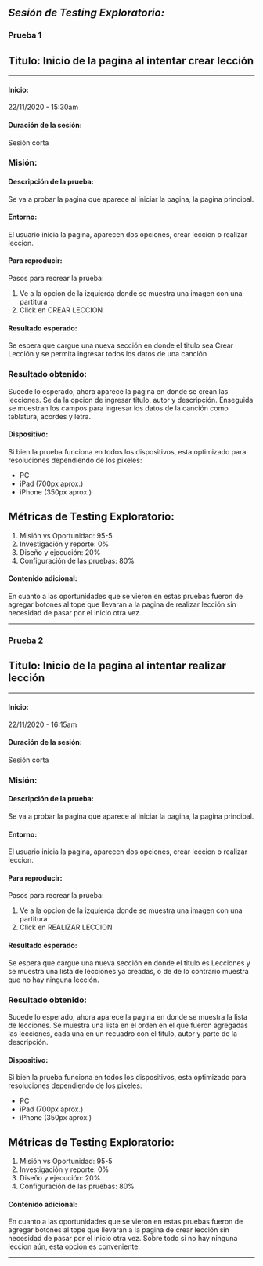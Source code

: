 *Sesión de Testing Exploratorio:*
---
### Prueba 1
## Titulo: Inicio de la pagina al intentar crear lección
---

#### Inicio: 
22/11/2020 - 15:30am 


#### Duración de la sesión:
Sesión corta

### Misión:
#### Descripción de la prueba:
Se va a probar la pagina que aparece al iniciar la pagina, la pagina principal.

#### Entorno:
El usuario inicia la pagina, aparecen dos opciones, crear leccion o realizar leccion. 

#### Para reproducir:
Pasos para recrear la prueba:
1. Ve a la opcion de la izquierda donde se muestra una imagen con una partitura
2. Click en CREAR LECCION

#### Resultado esperado:
Se espera que cargue una nueva sección en donde el titulo sea Crear Lección y se permita ingresar todos los datos de una canción

### Resultado obtenido:
Sucede lo esperado, ahora aparece la pagina en donde se crean las lecciones. Se da la opcion de ingresar título, autor y descripción. 
Enseguida se muestran los campos para ingresar los datos de la canción como tablatura, acordes y letra.


#### Dispositivo:
Si bien la prueba funciona en todos los dispositivos, esta optimizado para resoluciones dependiendo de los pixeles:
 - PC 
 - iPad (700px aprox.)
 - iPhone (350px aprox.)

## Métricas de Testing Exploratorio:
1. Misión vs Oportunidad: 95-5
2. Investigación y reporte: 0%
3. Diseño y ejecución: 20%
4. Configuración de las pruebas: 80%

#### Contenido adicional:
En cuanto a las oportunidades que se vieron en estas pruebas fueron de agregar botones al tope que llevaran a la pagina de realizar lección
sin necesidad de pasar por el inicio otra vez.


---


### Prueba 2
## Titulo: Inicio de la pagina al intentar realizar lección
---

#### Inicio: 
22/11/2020 - 16:15am 


#### Duración de la sesión:
Sesión corta

### Misión:
#### Descripción de la prueba:
Se va a probar la pagina que aparece al iniciar la pagina, la pagina principal.

#### Entorno:
El usuario inicia la pagina, aparecen dos opciones, crear leccion o realizar leccion. 

#### Para reproducir:
Pasos para recrear la prueba:
1. Ve a la opcion de la izquierda donde se muestra una imagen con una partitura
2. Click en REALIZAR LECCION

#### Resultado esperado:
Se espera que cargue una nueva sección en donde el titulo es Lecciones y se muestra una lista de lecciones ya creadas, o de de lo contrario
muestra que no hay ninguna lección.

### Resultado obtenido:
Sucede lo esperado, ahora aparece la pagina en donde se muestra la lista de lecciones. Se muestra una lista en el orden en el que fueron agregadas las lecciones, cada una en un recuadro con el titulo, autor y parte de la descripción. 


#### Dispositivo:
Si bien la prueba funciona en todos los dispositivos, esta optimizado para resoluciones dependiendo de los pixeles:
 - PC 
 - iPad (700px aprox.)
 - iPhone (350px aprox.)

## Métricas de Testing Exploratorio:
1. Misión vs Oportunidad: 95-5
2. Investigación y reporte: 0%
3. Diseño y ejecución: 20%
4. Configuración de las pruebas: 80%

#### Contenido adicional:
En cuanto a las oportunidades que se vieron en estas pruebas fueron de agregar botones al tope que llevaran a la pagina de crear lección
sin necesidad de pasar por el inicio otra vez. Sobre todo si no hay ninguna leccion aún, esta opción es conveniente.

---
